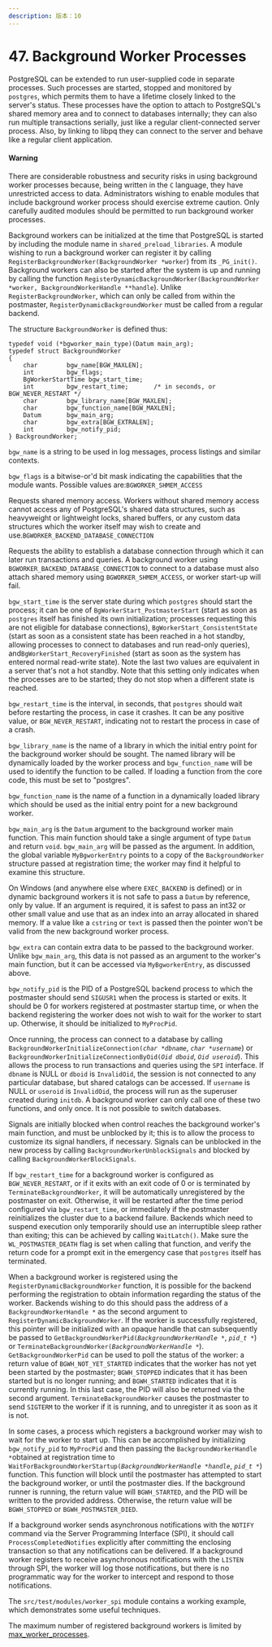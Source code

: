 ```yaml
---
description: 版本：10
---
```


# 47. Background Worker Processes

PostgreSQL can be extended to run user-supplied code in separate processes. Such processes are started, stopped and monitored by `postgres`, which permits them to have a lifetime closely linked to the server's status. These processes have the option to attach to PostgreSQL's shared memory area and to connect to databases internally; they can also run multiple transactions serially, just like a regular client-connected server process. Also, by linking to libpq they can connect to the server and behave like a regular client application.

#### Warning

There are considerable robustness and security risks in using background worker processes because, being written in the `C` language, they have unrestricted access to data. Administrators wishing to enable modules that include background worker process should exercise extreme caution. Only carefully audited modules should be permitted to run background worker processes.

Background workers can be initialized at the time that PostgreSQL is started by including the module name in `shared_preload_libraries`. A module wishing to run a background worker can register it by calling `RegisterBackgroundWorker(BackgroundWorker *worker`\) from its `_PG_init()`. Background workers can also be started after the system is up and running by calling the function `RegisterDynamicBackgroundWorker(BackgroundWorker *worker, BackgroundWorkerHandle **handle`\). Unlike `RegisterBackgroundWorker`, which can only be called from within the postmaster, `RegisterDynamicBackgroundWorker` must be called from a regular backend.

The structure `BackgroundWorker` is defined thus:

```text
typedef void (*bgworker_main_type)(Datum main_arg);
typedef struct BackgroundWorker
{
    char        bgw_name[BGW_MAXLEN];
    int         bgw_flags;
    BgWorkerStartTime bgw_start_time;
    int         bgw_restart_time;       /* in seconds, or BGW_NEVER_RESTART */
    char        bgw_library_name[BGW_MAXLEN];
    char        bgw_function_name[BGW_MAXLEN];
    Datum       bgw_main_arg;
    char        bgw_extra[BGW_EXTRALEN];
    int         bgw_notify_pid;
} BackgroundWorker;
```

`bgw_name` is a string to be used in log messages, process listings and similar contexts.

`bgw_flags` is a bitwise-or'd bit mask indicating the capabilities that the module wants. Possible values are:`BGWORKER_SHMEM_ACCESS`

Requests shared memory access. Workers without shared memory access cannot access any of PostgreSQL's shared data structures, such as heavyweight or lightweight locks, shared buffers, or any custom data structures which the worker itself may wish to create and use.`BGWORKER_BACKEND_DATABASE_CONNECTION`

Requests the ability to establish a database connection through which it can later run transactions and queries. A background worker using `BGWORKER_BACKEND_DATABASE_CONNECTION` to connect to a database must also attach shared memory using `BGWORKER_SHMEM_ACCESS`, or worker start-up will fail.

`bgw_start_time` is the server state during which `postgres` should start the process; it can be one of `BgWorkerStart_PostmasterStart` \(start as soon as `postgres` itself has finished its own initialization; processes requesting this are not eligible for database connections\), `BgWorkerStart_ConsistentState` \(start as soon as a consistent state has been reached in a hot standby, allowing processes to connect to databases and run read-only queries\), and`BgWorkerStart_RecoveryFinished` \(start as soon as the system has entered normal read-write state\). Note the last two values are equivalent in a server that's not a hot standby. Note that this setting only indicates when the processes are to be started; they do not stop when a different state is reached.

`bgw_restart_time` is the interval, in seconds, that `postgres` should wait before restarting the process, in case it crashes. It can be any positive value, or `BGW_NEVER_RESTART`, indicating not to restart the process in case of a crash.

`bgw_library_name` is the name of a library in which the initial entry point for the background worker should be sought. The named library will be dynamically loaded by the worker process and `bgw_function_name` will be used to identify the function to be called. If loading a function from the core code, this must be set to "postgres".

`bgw_function_name` is the name of a function in a dynamically loaded library which should be used as the initial entry point for a new background worker.

`bgw_main_arg` is the `Datum` argument to the background worker main function. This main function should take a single argument of type `Datum` and return `void`. `bgw_main_arg` will be passed as the argument. In addition, the global variable `MyBgworkerEntry` points to a copy of the `BackgroundWorker` structure passed at registration time; the worker may find it helpful to examine this structure.

On Windows \(and anywhere else where `EXEC_BACKEND` is defined\) or in dynamic background workers it is not safe to pass a `Datum` by reference, only by value. If an argument is required, it is safest to pass an int32 or other small value and use that as an index into an array allocated in shared memory. If a value like a `cstring` or `text` is passed then the pointer won't be valid from the new background worker process.

`bgw_extra` can contain extra data to be passed to the background worker. Unlike `bgw_main_arg`, this data is not passed as an argument to the worker's main function, but it can be accessed via `MyBgworkerEntry`, as discussed above.

`bgw_notify_pid` is the PID of a PostgreSQL backend process to which the postmaster should send `SIGUSR1` when the process is started or exits. It should be 0 for workers registered at postmaster startup time, or when the backend registering the worker does not wish to wait for the worker to start up. Otherwise, it should be initialized to `MyProcPid`.

Once running, the process can connect to a database by calling `BackgroundWorkerInitializeConnection(`_`char *dbname`_, _`char *username`_\) or `BackgroundWorkerInitializeConnectionByOid(`_`Oid dboid`_, _`Oid useroid`_\). This allows the process to run transactions and queries using the `SPI` interface. If `dbname` is NULL or `dboid` is `InvalidOid`, the session is not connected to any particular database, but shared catalogs can be accessed. If `username` is NULL or `useroid` is `InvalidOid`, the process will run as the superuser created during `initdb`. A background worker can only call one of these two functions, and only once. It is not possible to switch databases.

Signals are initially blocked when control reaches the background worker's main function, and must be unblocked by it; this is to allow the process to customize its signal handlers, if necessary. Signals can be unblocked in the new process by calling `BackgroundWorkerUnblockSignals` and blocked by calling `BackgroundWorkerBlockSignals`.

If `bgw_restart_time` for a background worker is configured as `BGW_NEVER_RESTART`, or if it exits with an exit code of 0 or is terminated by `TerminateBackgroundWorker`, it will be automatically unregistered by the postmaster on exit. Otherwise, it will be restarted after the time period configured via `bgw_restart_time`, or immediately if the postmaster reinitializes the cluster due to a backend failure. Backends which need to suspend execution only temporarily should use an interruptible sleep rather than exiting; this can be achieved by calling `WaitLatch()`. Make sure the `WL_POSTMASTER_DEATH` flag is set when calling that function, and verify the return code for a prompt exit in the emergency case that `postgres` itself has terminated.

When a background worker is registered using the `RegisterDynamicBackgroundWorker` function, it is possible for the backend performing the registration to obtain information regarding the status of the worker. Backends wishing to do this should pass the address of a `BackgroundWorkerHandle *` as the second argument to `RegisterDynamicBackgroundWorker`. If the worker is successfully registered, this pointer will be initialized with an opaque handle that can subsequently be passed to `GetBackgroundWorkerPid(`_`BackgroundWorkerHandle *`_, _`pid_t *`_\) or `TerminateBackgroundWorker(`_`BackgroundWorkerHandle *`_\). `GetBackgroundWorkerPid` can be used to poll the status of the worker: a return value of `BGWH_NOT_YET_STARTED` indicates that the worker has not yet been started by the postmaster; `BGWH_STOPPED` indicates that it has been started but is no longer running; and `BGWH_STARTED` indicates that it is currently running. In this last case, the PID will also be returned via the second argument. `TerminateBackgroundWorker` causes the postmaster to send `SIGTERM` to the worker if it is running, and to unregister it as soon as it is not.

In some cases, a process which registers a background worker may wish to wait for the worker to start up. This can be accomplished by initializing `bgw_notify_pid` to `MyProcPid` and then passing the `BackgroundWorkerHandle *`obtained at registration time to `WaitForBackgroundWorkerStartup(`_`BackgroundWorkerHandle *handle`_, _`pid_t *`_\) function. This function will block until the postmaster has attempted to start the background worker, or until the postmaster dies. If the background runner is running, the return value will `BGWH_STARTED`, and the PID will be written to the provided address. Otherwise, the return value will be `BGWH_STOPPED` or `BGWH_POSTMASTER_DIED`.

If a background worker sends asynchronous notifications with the `NOTIFY` command via the Server Programming Interface \(SPI\), it should call `ProcessCompletedNotifies` explicitly after committing the enclosing transaction so that any notifications can be delivered. If a background worker registers to receive asynchronous notifications with the `LISTEN` through SPI, the worker will log those notifications, but there is no programmatic way for the worker to intercept and respond to those notifications.

The `src/test/modules/worker_spi` module contains a working example, which demonstrates some useful techniques.

The maximum number of registered background workers is limited by [max\_worker\_processes](https://www.postgresql.org/docs/10/static/runtime-config-resource.html#GUC-MAX-WORKER-PROCESSES).

